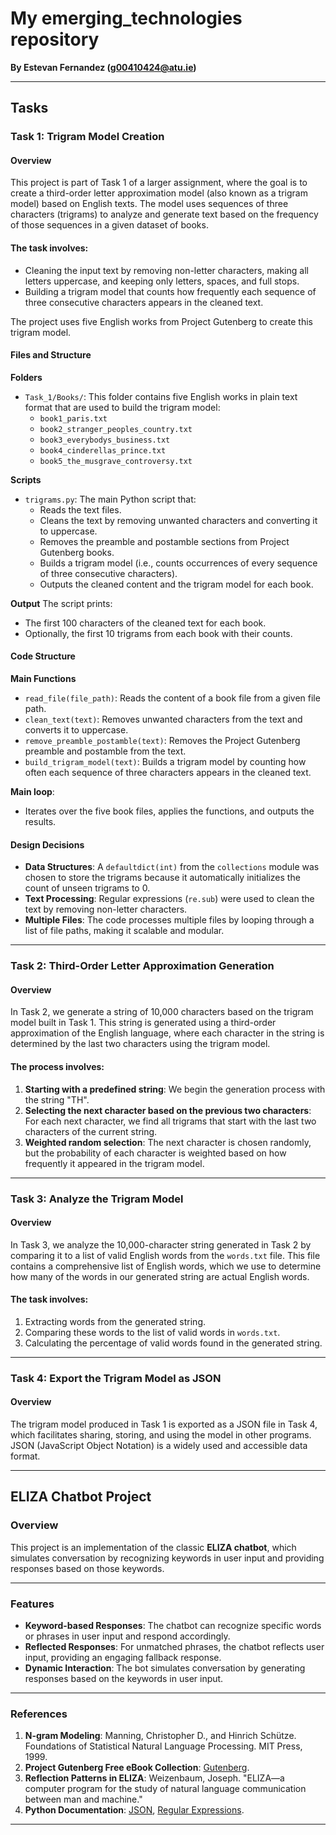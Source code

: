 # My emerging_technologies repository

**By Estevan Fernandez (g00410424@atu.ie)**

---

## Tasks

### Task 1: Trigram Model Creation

#### Overview
This project is part of Task 1 of a larger assignment, where the goal is to create a third-order letter approximation model (also known as a trigram model) based on English texts. The model uses sequences of three characters (trigrams) to analyze and generate text based on the frequency of those sequences in a given dataset of books.

#### The task involves:
- Cleaning the input text by removing non-letter characters, making all letters uppercase, and keeping only letters, spaces, and full stops.
- Building a trigram model that counts how frequently each sequence of three consecutive characters appears in the cleaned text.

The project uses five English works from Project Gutenberg to create this trigram model.

#### Files and Structure

**Folders**
- `Task_1/Books/`: This folder contains five English works in plain text format that are used to build the trigram model:
  - `book1_paris.txt`
  - `book2_stranger_peoples_country.txt`
  - `book3_everybodys_business.txt`
  - `book4_cinderellas_prince.txt`
  - `book5_the_musgrave_controversy.txt`

**Scripts**
- `trigrams.py`: The main Python script that:
  - Reads the text files.
  - Cleans the text by removing unwanted characters and converting it to uppercase.
  - Removes the preamble and postamble sections from Project Gutenberg books.
  - Builds a trigram model (i.e., counts occurrences of every sequence of three consecutive characters).
  - Outputs the cleaned content and the trigram model for each book.

**Output**
The script prints:
- The first 100 characters of the cleaned text for each book.
- Optionally, the first 10 trigrams from each book with their counts.

#### Code Structure
**Main Functions**
- `read_file(file_path)`: Reads the content of a book file from a given file path.
- `clean_text(text)`: Removes unwanted characters from the text and converts it to uppercase.
- `remove_preamble_postamble(text)`: Removes the Project Gutenberg preamble and postamble from the text.
- `build_trigram_model(text)`: Builds a trigram model by counting how often each sequence of three characters appears in the cleaned text.

**Main loop**:
- Iterates over the five book files, applies the functions, and outputs the results.

#### Design Decisions
- **Data Structures**: A `defaultdict(int)` from the `collections` module was chosen to store the trigrams because it automatically initializes the count of unseen trigrams to 0.
- **Text Processing**: Regular expressions (`re.sub`) were used to clean the text by removing non-letter characters.
- **Multiple Files**: The code processes multiple files by looping through a list of file paths, making it scalable and modular.

---

### Task 2: Third-Order Letter Approximation Generation

#### Overview
In Task 2, we generate a string of 10,000 characters based on the trigram model built in Task 1. This string is generated using a third-order approximation of the English language, where each character in the string is determined by the last two characters using the trigram model.

#### The process involves:
1. **Starting with a predefined string**: We begin the generation process with the string "TH".
2. **Selecting the next character based on the previous two characters**: For each next character, we find all trigrams that start with the last two characters of the current string.
3. **Weighted random selection**: The next character is chosen randomly, but the probability of each character is weighted based on how frequently it appeared in the trigram model.

---

### Task 3: Analyze the Trigram Model

#### Overview
In Task 3, we analyze the 10,000-character string generated in Task 2 by comparing it to a list of valid English words from the `words.txt` file. This file contains a comprehensive list of English words, which we use to determine how many of the words in our generated string are actual English words.

#### The task involves:
1. Extracting words from the generated string.
2. Comparing these words to the list of valid words in `words.txt`.
3. Calculating the percentage of valid words found in the generated string.

---

### Task 4: Export the Trigram Model as JSON

#### Overview
The trigram model produced in Task 1 is exported as a JSON file in Task 4, which facilitates sharing, storing, and using the model in other programs. JSON (JavaScript Object Notation) is a widely used and accessible data format.

---

## ELIZA Chatbot Project

### Overview
This project is an implementation of the classic **ELIZA chatbot**, which simulates conversation by recognizing keywords in user input and providing responses based on those keywords.

---

### Features
- **Keyword-based Responses**: The chatbot can recognize specific words or phrases in user input and respond accordingly.
- **Reflected Responses**: For unmatched phrases, the chatbot reflects user input, providing an engaging fallback response.
- **Dynamic Interaction**: The bot simulates conversation by generating responses based on the keywords in user input.

---

### References
1. **N-gram Modeling**: Manning, Christopher D., and Hinrich Schütze. Foundations of Statistical Natural Language Processing. MIT Press, 1999.
2. **Project Gutenberg Free eBook Collection**: [Gutenberg](https://www.gutenberg.org/).
3. **Reflection Patterns in ELIZA**: Weizenbaum, Joseph. "ELIZA—a computer program for the study of natural language communication between man and machine."
4. **Python Documentation**: [JSON](https://docs.python.org/3/library/json.html), [Regular Expressions](https://docs.python.org/3/library/re.html).

---

